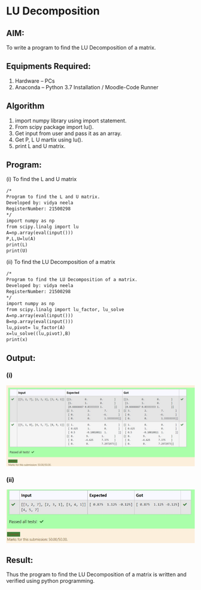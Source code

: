 # LU Decomposition 

## AIM:
To write a program to find the LU Decomposition of a matrix.

## Equipments Required:
1. Hardware – PCs
2. Anaconda – Python 3.7 Installation / Moodle-Code Runner

## Algorithm
1. import numpy library using import statement.
2. From scipy package import lu().
3. Get input from user and pass it as an array.
4. Get P, L U martix using lu().
5. print L and U matrix.
 

## Program:
(i) To find the L and U matrix
```
/*
Program to find the L and U matrix.
Developed by: vidya neela
RegisterNumber: 21500298
*/
import numpy as np
from scipy.linalg import lu
A=np.array(eval(input()))
P,L,U=lu(A)
print(L)
print(U)
```
(ii) To find the LU Decomposition of a matrix
```
/*
Program to find the LU Decomposition of a matrix.
Developed by: vidya neela
RegisterNumber: 21500298
*/
import numpy as np
from scipy.linalg import lu_factor, lu_solve
A=np.array(eval(input()))
B=np.array(eval(input()))
lu,pivot= lu_factor(A)
x=lu_solve((lu,pivot),B)
print(x)
```

## Output:
### (i)
![](./o1.jpg)

### (ii)
![](./o2.jpg)


## Result:
Thus the program to find the LU Decomposition of a matrix is written and verified using python programming.

